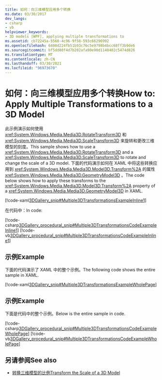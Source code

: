 ```yaml
---
title: 如何：向三维模型应用多个转换
ms.date: 03/30/2017
dev_langs:
- csharp
- vb
helpviewer_keywords:
- 3D models [WPF], applying multiple transformations to
ms.assetid: cb72245a-5560-4c96-9f58-593c66296992
ms.openlocfilehash: 6400d224fb51b93c76c5e9798b4bcc68ff3b9de6
ms.sourcegitcommit: bf5dd80f4d7b202afa90e90d1148402c5474d826
ms.translationtype: MT
ms.contentlocale: zh-CN
ms.lasthandoff: 03/30/2021
ms.locfileid: "96973670"
---
```

# <a name="how-to-apply-multiple-transformations-to-a-3d-model"></a><span data-ttu-id="76039-102">如何：向三维模型应用多个转换</span><span class="sxs-lookup"><span data-stu-id="76039-102">How to: Apply Multiple Transformations to a 3D Model</span></span>
<span data-ttu-id="76039-103">此示例演示如何使用 <xref:System.Windows.Media.Media3D.RotateTransform3D> 和 <xref:System.Windows.Media.Media3D.ScaleTransform3D> 来旋转和更改三维模型的刻度。</span><span class="sxs-lookup"><span data-stu-id="76039-103">This sample shows how to use a <xref:System.Windows.Media.Media3D.RotateTransform3D> and a <xref:System.Windows.Media.Media3D.ScaleTransform3D> to rotate and change the scale of a 3D model.</span></span> <span data-ttu-id="76039-104">下面的代码演示如何在 XAML 中将这些转换应用到 <xref:System.Windows.Media.Media3D.Model3D.Transform%2A> 的属性 <xref:System.Windows.Media.Media3D.GeometryModel3D> 。</span><span class="sxs-lookup"><span data-stu-id="76039-104">The code below shows how to apply these transforms to the <xref:System.Windows.Media.Media3D.Model3D.Transform%2A> property of a <xref:System.Windows.Media.Media3D.GeometryModel3D> in XAML.</span></span>  
  
 [!code-xaml[3DGallery_snip#Multiple3DTransformationsExampleInline1](~/samples/snippets/csharp/VS_Snippets_Wpf/3DGallery_snip/CS/MultipleTransformationsExample.xaml#multiple3dtransformationsexampleinline1)]  
  
 <span data-ttu-id="76039-105">在代码中：</span><span class="sxs-lookup"><span data-stu-id="76039-105">In code:</span></span>  
  
 [!code-csharp[3DGallery_procedural_snip#Multiple3DTransformationsCodeExampleInline1](~/samples/snippets/csharp/VS_Snippets_Wpf/3DGallery_procedural_snip/CSharp/MultipleTransformationsExample.cs#multiple3dtransformationscodeexampleinline1)]
 [!code-vb[3DGallery_procedural_snip#Multiple3DTransformationsCodeExampleInline1](~/samples/snippets/visualbasic/VS_Snippets_Wpf/3DGallery_procedural_snip/visualbasic/multipletransformationsexample.vb#multiple3dtransformationscodeexampleinline1)]  
  
## <a name="example"></a><span data-ttu-id="76039-106">示例</span><span class="sxs-lookup"><span data-stu-id="76039-106">Example</span></span>  
 <span data-ttu-id="76039-107">下面的代码演示了 XAML 中的整个示例。</span><span class="sxs-lookup"><span data-stu-id="76039-107">The following code shows the entire sample in XAML.</span></span>  
  
 [!code-xaml[3DGallery_snip#Multiple3DTransformationsExampleWholePage](~/samples/snippets/csharp/VS_Snippets_Wpf/3DGallery_snip/CS/MultipleTransformationsExample.xaml#multiple3dtransformationsexamplewholepage)]  
  
## <a name="example"></a><span data-ttu-id="76039-108">示例</span><span class="sxs-lookup"><span data-stu-id="76039-108">Example</span></span>  
 <span data-ttu-id="76039-109">下面是代码中的整个示例。</span><span class="sxs-lookup"><span data-stu-id="76039-109">Below is the entire sample in code.</span></span>  
  
 [!code-csharp[3DGallery_procedural_snip#Multiple3DTransformationsCodeExampleWholePage](~/samples/snippets/csharp/VS_Snippets_Wpf/3DGallery_procedural_snip/CSharp/MultipleTransformationsExample.cs#multiple3dtransformationscodeexamplewholepage)]
 [!code-vb[3DGallery_procedural_snip#Multiple3DTransformationsCodeExampleWholePage](~/samples/snippets/visualbasic/VS_Snippets_Wpf/3DGallery_procedural_snip/visualbasic/multipletransformationsexample.vb#multiple3dtransformationscodeexamplewholepage)]  
  
## <a name="see-also"></a><span data-ttu-id="76039-110">另请参阅</span><span class="sxs-lookup"><span data-stu-id="76039-110">See also</span></span>

- [<span data-ttu-id="76039-111">转换三维模型的比例</span><span class="sxs-lookup"><span data-stu-id="76039-111">Transform the Scale of a 3D Model</span></span>](how-to-transform-the-scale-of-a-3-d-model.md)
